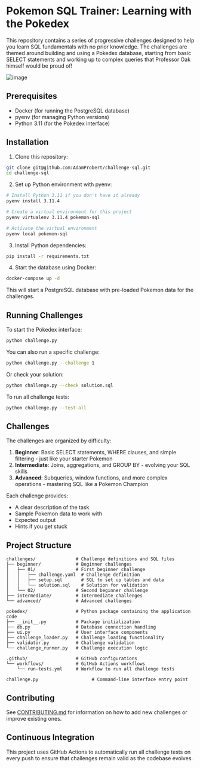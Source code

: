 # Pokemon SQL Trainer: Learning with the Pokedex

This repository contains a series of progressive challenges designed to help you learn SQL fundamentals with no prior knowledge. The challenges are themed around building and using a Pokedex database, starting from basic SELECT statements and working up to complex queries that Professor Oak himself would be proud of!

![image](https://github.com/user-attachments/assets/caf62775-2449-4a7f-9507-9b09460b146e)


## Prerequisites

- Docker (for running the PostgreSQL database)
- pyenv (for managing Python versions)
- Python 3.11 (for the Pokedex interface)

## Installation

1. Clone this repository:
```bash
git clone git@github.com:AdamProbert/challenge-sql.git
cd challenge-sql
```

2. Set up Python environment with pyenv:
```bash
# Install Python 3.11 if you don't have it already
pyenv install 3.11.4

# Create a virtual environment for this project
pyenv virtualenv 3.11.4 pokemon-sql

# Activate the virtual environment
pyenv local pokemon-sql
```

3. Install Python dependencies:
```bash
pip install -r requirements.txt
```

4. Start the database using Docker:
```bash
docker-compose up -d
```

This will start a PostgreSQL database with pre-loaded Pokemon data for the challenges.

## Running Challenges

To start the Pokedex interface:

```bash
python challenge.py
```

You can also run a specific challenge:

```bash
python challenge.py --challenge 1
```

Or check your solution:

```bash
python challenge.py --check solution.sql
```

To run all challenge tests:

```bash
python challenge.py --test-all
```

## Challenges

The challenges are organized by difficulty:

1. **Beginner**: Basic SELECT statements, WHERE clauses, and simple filtering - just like your starter Pokemon
2. **Intermediate**: Joins, aggregations, and GROUP BY - evolving your SQL skills
3. **Advanced**: Subqueries, window functions, and more complex operations - mastering SQL like a Pokemon Champion

Each challenge provides:
- A clear description of the task
- Sample Pokemon data to work with
- Expected output
- Hints if you get stuck

## Project Structure

```
challenges/               # Challenge definitions and SQL files
├── beginner/             # Beginner challenges
│   ├── 01/               # First beginner challenge
│   │   ├── challenge.yaml  # Challenge definition
│   │   ├── setup.sql       # SQL to set up tables and data
│   │   └── solution.sql    # Solution for validation
│   └── 02/               # Second beginner challenge
├── intermediate/         # Intermediate challenges
└── advanced/             # Advanced challenges

pokedex/                  # Python package containing the application code
├── __init__.py           # Package initialization
├── db.py                 # Database connection handling
├── ui.py                 # User interface components
├── challenge_loader.py   # Challenge loading functionality
├── validator.py          # Challenge validation
└── challenge_runner.py   # Challenge execution logic

.github/                  # GitHub configurations
└── workflows/            # GitHub Actions workflows
    └── run-tests.yml     # Workflow to run all challenge tests

challenge.py                    # Command-line interface entry point
```

## Contributing

See [CONTRIBUTING.md](CONTRIBUTING.md) for information on how to add new challenges or improve existing ones.

## Continuous Integration

This project uses GitHub Actions to automatically run all challenge tests on every push to ensure that challenges remain valid as the codebase evolves.
